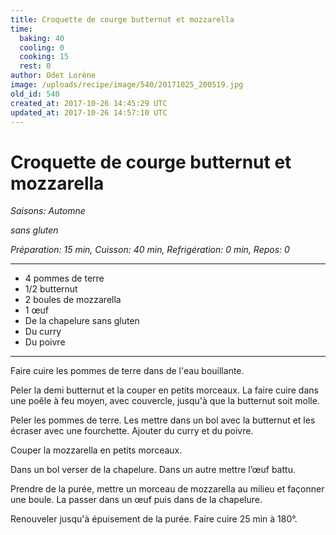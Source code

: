 ```yaml
---
title: Croquette de courge butternut et mozzarella
time:
  baking: 40
  cooling: 0
  cooking: 15
  rest: 0
author: Odet Lorène
image: /uploads/recipe/image/540/20171025_200519.jpg
old_id: 540
created_at: 2017-10-26 14:45:29 UTC
updated_at: 2017-10-26 14:57:10 UTC
---
```


# Croquette de courge butternut et mozzarella

_Saisons: Automne_

_sans gluten_

_Préparation: 15 min, Cuisson: 40 min, Refrigération: 0 min, Repos: 0_

---

- 4 pommes de terre
- 1/2 butternut
- 2 boules de mozzarella
- 1 œuf
- De la chapelure sans gluten
- Du curry
- Du poivre

---

Faire cuire les pommes de terre dans de l'eau bouillante.

Peler la demi butternut et la couper en petits morceaux. La faire cuire dans une poêle à feu moyen, avec couvercle, jusqu'à que la butternut soit molle.

Peler les pommes de terre. Les mettre dans un bol avec la butternut et les écraser avec une fourchette. Ajouter du curry et du poivre.

Couper la mozzarella en petits morceaux.

Dans un bol verser de la chapelure. Dans un autre mettre l’œuf battu.

Prendre de la purée, mettre un morceau de mozzarella au milieu et façonner une boule. La passer dans un œuf puis dans de la chapelure.

Renouveler jusqu'à épuisement de la purée. Faire cuire 25 min à 180°.
